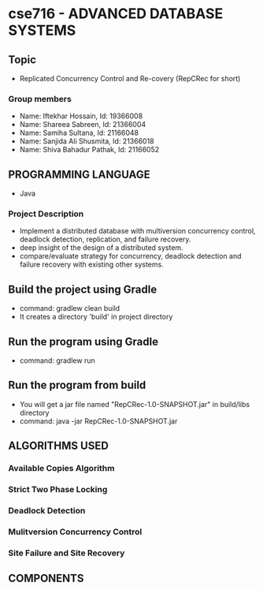 # cse716 - ADVANCED DATABASE SYSTEMS

## Topic
- Replicated Concurrency Control and Re-covery (RepCRec for short)

### Group members
- Name: Iftekhar Hossain, Id: 19366008
- Name: Shareea Sabreen, Id: 21366004
- Name: Samiha Sultana, Id: 21166048
- Name: Sanjida Ali Shusmita, Id: 21366018
- Name: Shiva Bahadur Pathak, Id: 21166052

## PROGRAMMING LANGUAGE
- Java

### Project Description
- Implement a distributed database with multiversion concurrency control, deadlock detection, replication, and failure recovery. 
- deep insight of the design of a distributed system. 
- compare/evaluate strategy for concurrency, deadlock detection and failure recovery with existing other systems.

## Build the project using Gradle
- command: gradlew clean build
- It creates a directory 'build' in project directory
 
## Run the program using Gradle
- command: gradlew run

## Run the program from build
- You will get a jar file named "RepCRec-1.0-SNAPSHOT.jar" in build/libs directory 
- command: java -jar RepCRec-1.0-SNAPSHOT.jar

## ALGORITHMS USED

### Available Copies Algorithm

### Strict Two Phase Locking

### Deadlock Detection

### Mulitversion Concurrency Control

### Site Failure and Site Recovery

## COMPONENTS

